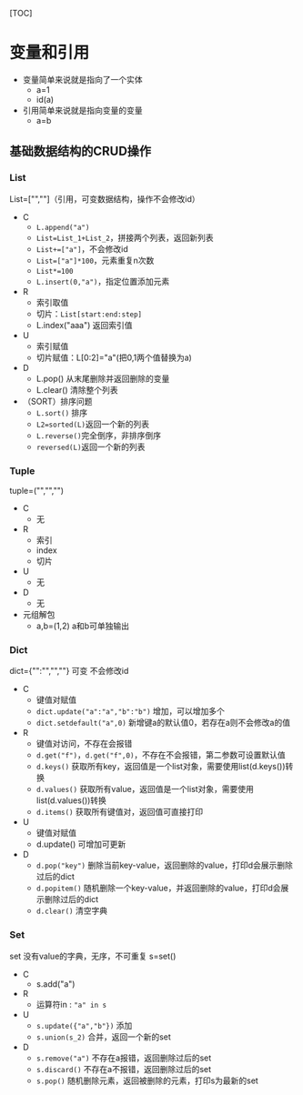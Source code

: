 [TOC]

# 变量和引用

* 变量简单来说就是指向了一个实体
    * a=1
    * id(a)
* 引用简单来说就是指向变量的变量
    * a=b

## 基础数据结构的CRUD操作
### List
List=["",""]（引用，可变数据结构，操作不会修改id）

* C
    * `L.append("a")`
    * `List=List_1+List_2`，拼接两个列表，返回新列表
    * `List+=["a"]`，不会修改id
    * `List=["a"]*100`，元素重复n次数
    * `List*=100`
    * `L.insert(0,"a")`，指定位置添加元素 
* R
    * 索引取值
    * 切片：`List[start:end:step]`
    * L.index("aaa") 返回索引值
* U
    * 索引赋值
    * 切片赋值：L[0:2]="a"(把0,1两个值替换为a)
 * D
     * L.pop() 从末尾删除并返回删除的变量
     * L.clear() 清除整个列表
  * （SORT）排序问题
      * `L.sort()` 排序
      * `L2=sorted(L)`返回一个新的列表
      * `L.reverse()`完全倒序，非排序倒序
      * `reversed(L)`返回一个新的列表

### Tuple
tuple=("","","")
     
* C
    * 无
* R
     * 索引
     * index
     * 切片
* U
     * 无 
* D
     * 无
* 元组解包
    * a,b=(1,2) a和b可单独输出
### Dict
dict={"":"","",""} 可变 不会修改id

* C
    * 键值对赋值
    * `dict.update("a":"a","b":"b")` 增加，可以增加多个
     * `dict.setdefault("a",0)` 新增键a的默认值0，若存在a则不会修改a的值
* R
    * 键值对访问，不存在会报错
    * `d.get("f")`，`d.get("f",0)`，不存在不会报错，第二参数可设置默认值
    * `d.keys()` 获取所有key，返回值是一个list对象，需要使用list(d.keys())转换 
    * `d.values()` 获取所有value，返回值是一个list对象，需要使用list(d.values())转换 
    * `d.items()` 获取所有键值对，返回值可直接打印
* U
    * 键值对赋值
    * d.update() 可增加可更新
* D
    * `d.pop("key")`  删除当前key-value，返回删除的value，打印d会展示删除过后的dict
    * `d.popitem()` 随机删除一个key-value，并返回删除的value，打印d会展示删除过后的dict
    * `d.clear()` 清空字典
 ### Set
 set 没有value的字典，无序，不可重复 s=set()

* C
    * s.add("a")
* R
     * 运算符in : `"a" in s`
* U
     * `s.update({"a","b"})` 添加
     * `s.union(s_2)` 合并，返回一个新的set
* D
     * `s.remove("a")` 不存在a报错，返回删除过后的set 
     * `s.discard()` 不存在a不报错，返回删除过后的set 
     * `s.pop()` 随机删除元素，返回被删除的元素，打印s为最新的set